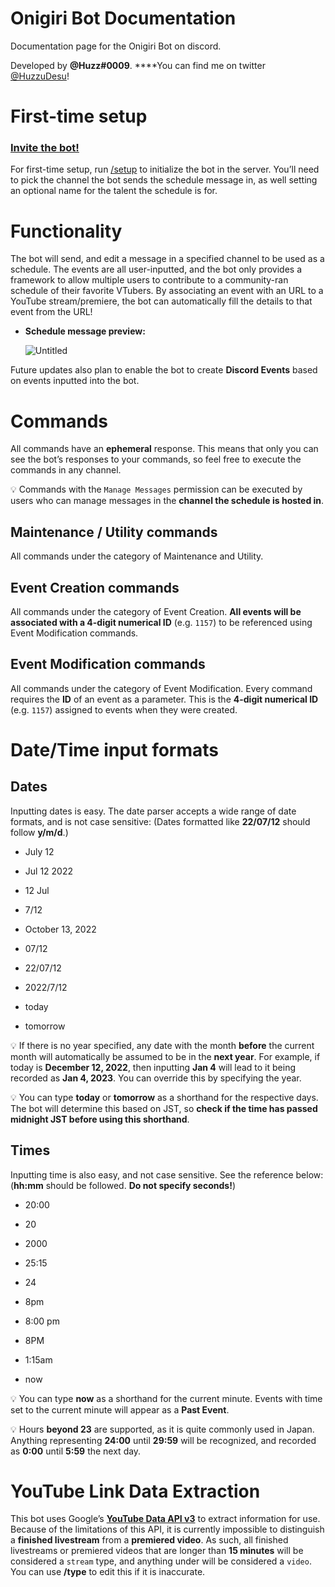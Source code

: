 # Onigiri Bot Documentation

Documentation page for the Onigiri Bot on discord.

Developed by **@Huzz#0009**. ****You can find me on twitter [@HuzzuDesu](https://twitter.com/HuzzuDesu)! 

# First-time setup


### [Invite the bot!](https://discord.com/api/oauth2/authorize?client_id=993098446187794462&permissions=8590198784&scope=bot%20applications.commands)

For first-time setup, run [/setup](https://www.notion.so/setup-a0ad166ca530437d8f1c19a79420a77f) to initialize the bot in the server. You’ll need to pick the channel the bot sends the schedule message in, as well setting an optional name for the talent the schedule is for.

# Functionality


The bot will send, and edit a message in a specified channel to be used as a schedule. The events are all user-inputted, and the bot only provides a framework to allow multiple users to contribute to a community-ran schedule of their favorite VTubers. By associating an event with an URL to a YouTube stream/premiere, the bot can automatically fill the details to that event from the URL!

- **Schedule message preview:**
    
    ![Untitled](https://s3.us-west-2.amazonaws.com/secure.notion-static.com/fce77fff-0766-4bbb-bac6-bbf98f92046d/Untitled.png?X-Amz-Algorithm=AWS4-HMAC-SHA256&X-Amz-Content-Sha256=UNSIGNED-PAYLOAD&X-Amz-Credential=AKIAT73L2G45EIPT3X45%2F20220704%2Fus-west-2%2Fs3%2Faws4_request&X-Amz-Date=20220704T060237Z&X-Amz-Expires=86400&X-Amz-Signature=ec67c7cdee5e78182ca56f5766582a0e4e9708dfb19733e5badfa187cfce2f84&X-Amz-SignedHeaders=host&response-content-disposition=filename%20%3D%22Untitled.png%22&x-id=GetObject)
    

Future updates also plan to enable the bot to create **Discord Events** based on events inputted into the bot.

# Commands


All commands have an **ephemeral** response. This means that only you can see the bot’s responses to your commands, so feel free to execute the commands in any channel.


💡 Commands with the `Manage Messages` permission can be executed by users who can manage messages in the **channel the schedule is hosted in**.


## Maintenance / Utility commands

All commands under the category of Maintenance and Utility.

## Event Creation commands

All commands under the category of Event Creation. **All events will be associated with a 4-digit numerical ID** (e.g. `1157`) to be referenced using Event Modification commands.

## Event Modification commands

All commands under the category of Event Modification. Every command requires the **ID** of an event as a parameter. This is the **4-digit numerical ID** (e.g. `1157`) assigned to events when they were created.

# Date/Time input formats


## Dates

Inputting dates is easy. The date parser accepts a wide range of date formats, and is not case sensitive: (Dates formatted like **22/07/12** should follow **y/m/d**.)

- July 12
- Jul 12 2022
- 12 Jul
- 7/12
- October 13, 2022

- 07/12
- 22/07/12
- 2022/7/12
- today
- tomorrow


💡 If there is no year specified, any date with the month **before** the current month will automatically be assumed to be in the **next year**. For example, if today is **December 12, 2022**, then inputting **Jan 4** will lead to it being recorded as **Jan 4, 2023**. You can override this by specifying the year.


💡 You can type **today** or **tomorrow** as a shorthand for the respective days. The bot will determine this based on JST, so **check if the time has passed midnight JST before using this shorthand**.


## Times

Inputting time is also easy, and not case sensitive. See the reference below: (**hh:mm** should be followed. **Do not specify seconds!**)

- 20:00
- 20
- 2000
- 25:15
- 24

- 8pm
- 8:00 pm
- 8PM
- 1:15am
- now


💡 You can type **now** as a shorthand for the current minute. Events with time set to the current minute will appear as a **Past Event**.


💡 Hours **beyond 23** are supported, as it is quite commonly used in Japan. Anything representing **24:00** until **29:59** will be recognized, and recorded as **0:00** until **5:59** the next day.

# YouTube Link Data Extraction


This bot uses Google’s **[YouTube Data API v3](https://developers.google.com/youtube/v3)** to extract information for use. Because of the limitations of this API, it is currently impossible to distinguish a **finished livestream** from a **premiered video**. As such, all finished livestreams or premiered videos that are longer than **15 minutes** will be considered a `stream` type, and anything under will be considered a `video`. You can use **/type** to edit this if it is inaccurate.
